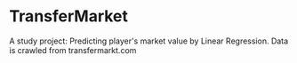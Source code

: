 # TransferMarket
A study project: Predicting player's market value by Linear Regression. Data is crawled from transfermarkt.com

